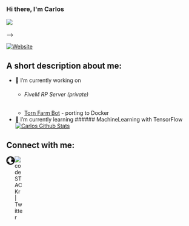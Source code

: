 ### Hi there, I'm Carlos 
<img src="https://media.giphy.com/media/hvRJCLFzcasrR4ia7z/giphy.gif" width="25px">

<!--
**zebrajr/zebrajr** is a ✨ _special_ ✨ repository because its `README.md` (this file) appears on your GitHub profile.

Here are some ideas to get you started:
- 👯 I’m looking to collaborate on ...
- 🤔 I’m looking for help with ...
- 💬 Ask me about ...
- 📫 How to reach me: ...
- 😄 Pronouns: ...
- ⚡ Fun fact: ...
- 👯 I’m looking to collaborate with - ❔❔❔❔
- 💬 Ask me about - ❔❔❔❔
- 🥅 2020 Goal - ❔❔❔❔
- ⚡ Fun fact - ❔❔❔❔
<!-- ❔❔❔❔ means username in below README.md -->
<!-- Also feel free to update second URL to any URL -->
-->

[![Website](https://img.shields.io/badge/Text-Text-green?style=flat-square)](https://google.com)
## A short description about me:
- 🔭 I’m currently working on
    - ###### FiveM RP Server (private)
    - [Torn Farm Bot](https://github.com/zebrajr/tornfarm) - porting to Docker
- 🌱 I’m currently learning ###### MachineLearning with TensorFlow
[![Carlos Github Stats](https://github-readme-stats.vercel.app/api?username=zebrajr&count_private=true&include_all_commits=true&theme=radical)](https://github.com/zebrajr)
## Connect with me:
[<img align="left" alt="codeSTACKr.com" width="22px" src="https://raw.githubusercontent.com/iconic/open-iconic/master/svg/globe.svg" />][website]
[<img align="left" alt="codeSTACKr | Twitter" width="22px" src="https://cdn.jsdelivr.net/npm/simple-icons@v3/icons/twitter.svg" />][twitter]
<!-- [<img align="left" alt="codeSTACKr | LinkedIn" width="22px" src="https://cdn.jsdelivr.net/npm/simple-icons@v3/icons/linkedin.svg" />][linkedin] -->
<br />

<!-- This section you create this variables that are used above -->
[website]: https://carlossousa.tech
[twitter]: https://twitter.com/_CarlosSousa_
<!-- [linkedin]: https://www.linkedin.com/in/indrajeet-nikam-3737a8101/ -->
